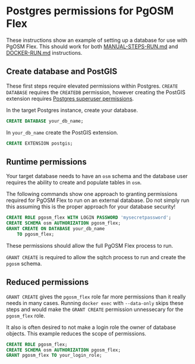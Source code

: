 # Postgres permissions for PgOSM Flex

These instructions show an example of setting up a database
for use with PgOSM Flex.  This should work for both
[MANUAL-STEPS-RUN.md](MANUAL-STEPS-RUN.md) and
[DOCKER-RUN.md](DOCKER-RUN.md) instructions.

## Create database and PostGIS

These first steps require elevated permissions within Postgres.
`CREATE DATABASE` requires the `CREATEDB` permission, however
creating the PostGIS extension requires
[Postgres superuser permissions](https://blog.rustprooflabs.com/2021/12/postgis-permissions-required).


In the target Postgres instance, create your database.

```sql
CREATE DATABASE your_db_name;
```

In `your_db_name` create the PostGIS extension.


```sql
CREATE EXTENSION postgis;
```


## Runtime permissions

Your target database needs to have an `osm` schema and the database user
requires the ability to create and populate tables in `osm`.

The following commands show one approach to granting permissions
required for PgOSM Flex to run on an external database.
Do not simply run this assuming this is the proper approach
for your database security!



```sql
CREATE ROLE pgosm_flex WITH LOGIN PASSWORD 'mysecretpassword';
CREATE SCHEMA osm AUTHORIZATION pgosm_flex;
GRANT CREATE ON DATABASE your_db_name
    TO pgosm_flex;
```

These permissions should allow the full PgOSM Flex process to run.


`GRANT CREATE` is required to allow the sqitch process to run and create the `pgosm` schema.



## Reduced permissions

`GRANT CREATE` gives the `pgosm_flex` role far more permissions than
it really needs in many cases. 
Running `docker exec` with `--data-only` skips these steps and would make the `GRANT CREATE` permission unnessecary for the `pgosm_flex` role.

It also is often desired to not make
a login role the owner of database objects. This example reduces the
scope of permissions.


```sql
CREATE ROLE pgosm_flex;
CREATE SCHEMA osm AUTHORIZATION pgosm_flex;
GRANT pgosm_flex TO your_login_role;
```

